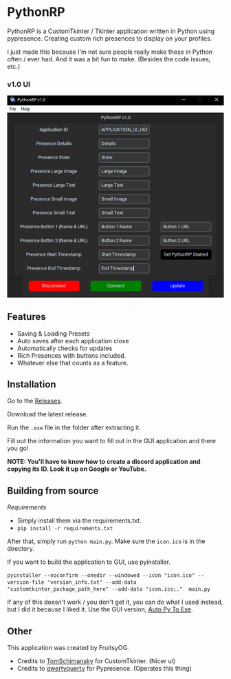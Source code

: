 # PythonRP

PythonRP is a CustomTkinter / Tkinter application written in Python using pypresence.
Creating custom rich presences to display on your profiles.

I just made this because I'm not sure people really make these in Python often / ever had. 
And it was a bit fun to make. (Besides the  code issues, etc.)

### v1.0 UI

![v1.0 UI](git_assets/1.0_ui.png)

## Features

- Saving & Loading Presets
- Auto saves after each application close
- Automatically checks for updates
- Rich Presences with buttons included.
- Whatever else that counts as a feature.

## Installation

Go to the [Releases](https://github.com/ItzBlueBerries/PythonRP/releases).

Download the latest release.

Run the `.exe` file in the folder after extracting it.

Fill out the information you want to fill out in the GUI application and there you go!

**NOTE: You'll have to know how to create a discord application and copying its ID. 
Look it up on Google or YouTube.**

## Building from source

*Requirements*
- Simply install them via the requirements.txt.
- `pip install -r requirements.txt`

After that, simply run `python main.py`. Make sure the `icon.ico` is in the directory.

If you want to build the application to GUI, use pyinstaller.

```shell
pyinstaller --noconfirm --onedir --windowed --icon "icon.ico" --version-file "version_info.txt" --add-data "customtkinter_package_path_here" --add-data "icon.ico;."  main.py
```

If any of this doesn't work / you don't get it, you can do what I used instead, but I did it because I liked it.
Use the GUI version, [Auto Py To Exe](https://pypi.org/project/auto-py-to-exe/).

## Other

This application was created by FruitsyOG.

- Credits to [TomSchimansky](https://github.com/TomSchimansky) for CustomTkinter. (Nicer ui)
- Credits to [qwertyquerty](https://pypi.org/project/pypresence/) for Pypresence. (Operates this thing)
